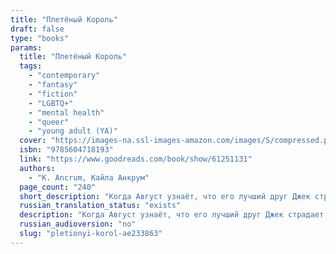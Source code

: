 ```yaml
---
title: "Плетёный Король"
draft: false
type: "books"
params:
  title: "Плетёный Король"
  tags:
    - "contemporary"
    - "fantasy"
    - "fiction"
    - "LGBTQ+"
    - "mental health"
    - "queer"
    - "young adult (YA)"
  cover: "https://images-na.ssl-images-amazon.com/images/S/compressed.photo.goodreads.com/books/1654705474i/61251131.jpg"
  isbn: "9785604718193"
  link: "https://www.goodreads.com/book/show/61251131"
  authors:
    - "K. Ancrum, Кайла Анкрум"
  page_count: "240"
  short_description: "Когда Август узнаёт, что его лучший друг Джек страдает галлюцинациями, он решает ему помочь. Видения Джека с каждым днем становятся все ярче."
  russian_translation_status: "exists"
  description: "Когда Август узнаёт, что его лучший друг Джек страдает галлюцинациями, он решает ему помочь. Видения Джека с каждым днем становятся все ярче. Наложенные на реальность, они создают вокруг него тщательно продуманный мир фантазий, которым правит Плетеный Король. Согласно темному пророчеству, существующему в этом мире, Плетеный Король должен найти и вернуть пропавший Лазурный Сполох, иначе всех его жителей неминуемо ждет смерть. Вслед за Джеком Август погружается в вымышленный мир и вскоре сам начинает сомневаться, что реально, а что нет."
  russian_audioversion: "no"
  slug: "pletionyi-korol-ae233863"
---
```

